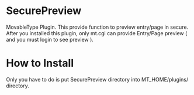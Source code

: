 # SecurePreview
MovableType Plugin. This provide function to preview entry/page in secure.
After you installed this plugin, only mt.cgi can provide Entry/Page preview ( and you must login to see preview ).

# How to Install
Only you have to do is put SecurePreview directory into MT_HOME/plugins/ directory.


